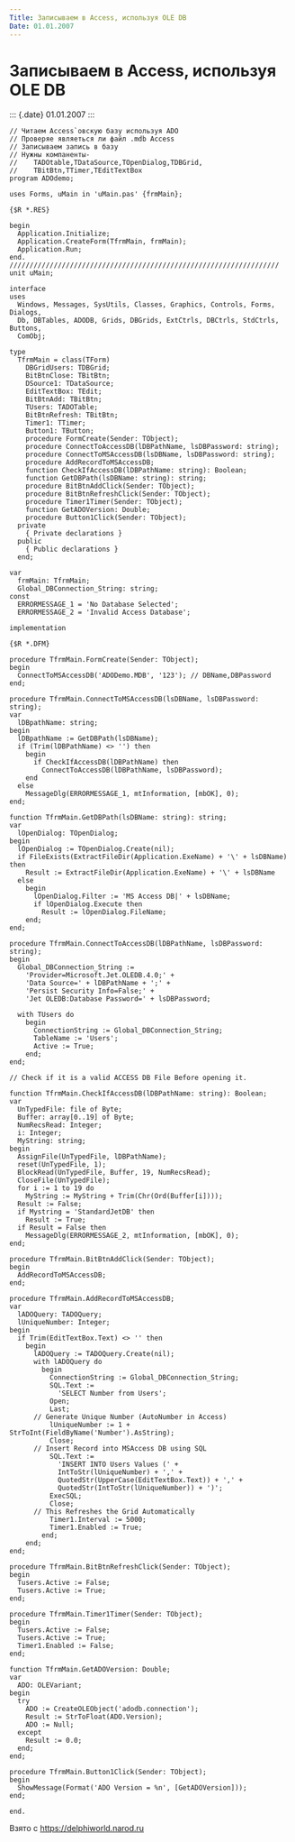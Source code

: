 ```yaml
---
Title: Записываем в Access, используя OLE DB
Date: 01.01.2007
---
```



Записываем в Access, используя OLE DB
=====================================

::: {.date}
01.01.2007
:::

    // Читаем Access`овскую базу используя ADO
    // Проверяе являеться ли файл .mdb Access
    // Записываем запись в базу
    // Нужны компаненты-
    //    TADOtable,TDataSource,TOpenDialog,TDBGrid,
    //    TBitBtn,TTimer,TEditTextBox
    program ADOdemo;
     
    uses Forms, uMain in 'uMain.pas' {frmMain};
     
    {$R *.RES}
     
    begin
      Application.Initialize;
      Application.CreateForm(TfrmMain, frmMain);
      Application.Run;
    end.
    ///////////////////////////////////////////////////////////////////
    unit uMain;
     
    interface
    uses
      Windows, Messages, SysUtils, Classes, Graphics, Controls, Forms, Dialogs,
      Db, DBTables, ADODB, Grids, DBGrids, ExtCtrls, DBCtrls, StdCtrls, Buttons,
      ComObj;
     
    type
      TfrmMain = class(TForm)
        DBGridUsers: TDBGrid;
        BitBtnClose: TBitBtn;
        DSource1: TDataSource;
        EditTextBox: TEdit;
        BitBtnAdd: TBitBtn;
        TUsers: TADOTable;
        BitBtnRefresh: TBitBtn;
        Timer1: TTimer;
        Button1: TButton;
        procedure FormCreate(Sender: TObject);
        procedure ConnectToAccessDB(lDBPathName, lsDBPassword: string);
        procedure ConnectToMSAccessDB(lsDBName, lsDBPassword: string);
        procedure AddRecordToMSAccessDB;
        function CheckIfAccessDB(lDBPathName: string): Boolean;
        function GetDBPath(lsDBName: string): string;
        procedure BitBtnAddClick(Sender: TObject);
        procedure BitBtnRefreshClick(Sender: TObject);
        procedure Timer1Timer(Sender: TObject);
        function GetADOVersion: Double;
        procedure Button1Click(Sender: TObject);
      private
        { Private declarations }
      public
        { Public declarations }
      end;
     
    var
      frmMain: TfrmMain;
      Global_DBConnection_String: string;
    const
      ERRORMESSAGE_1 = 'No Database Selected';
      ERRORMESSAGE_2 = 'Invalid Access Database';
     
    implementation
     
    {$R *.DFM}
     
    procedure TfrmMain.FormCreate(Sender: TObject);
    begin
      ConnectToMSAccessDB('ADODemo.MDB', '123'); // DBName,DBPassword
    end;
     
    procedure TfrmMain.ConnectToMSAccessDB(lsDBName, lsDBPassword: string);
    var
      lDBpathName: string;
    begin
      lDBpathName := GetDBPath(lsDBName);
      if (Trim(lDBPathName) <> '') then
        begin
          if CheckIfAccessDB(lDBPathName) then
            ConnectToAccessDB(lDBPathName, lsDBPassword);
        end
      else
        MessageDlg(ERRORMESSAGE_1, mtInformation, [mbOK], 0);
    end;
     
    function TfrmMain.GetDBPath(lsDBName: string): string;
    var
      lOpenDialog: TOpenDialog;
    begin
      lOpenDialog := TOpenDialog.Create(nil);
      if FileExists(ExtractFileDir(Application.ExeName) + '\' + lsDBName) then
        Result := ExtractFileDir(Application.ExeName) + '\' + lsDBName
      else
        begin
          lOpenDialog.Filter := 'MS Access DB|' + lsDBName;
          if lOpenDialog.Execute then
            Result := lOpenDialog.FileName;
        end;
    end;
     
    procedure TfrmMain.ConnectToAccessDB(lDBPathName, lsDBPassword: string);
    begin
      Global_DBConnection_String :=
        'Provider=Microsoft.Jet.OLEDB.4.0;' +
        'Data Source=' + lDBPathName + ';' +
        'Persist Security Info=False;' +
        'Jet OLEDB:Database Password=' + lsDBPassword;
     
      with TUsers do
        begin
          ConnectionString := Global_DBConnection_String;
          TableName := 'Users';
          Active := True;
        end;
    end;
     
    // Check if it is a valid ACCESS DB File Before opening it.
     
    function TfrmMain.CheckIfAccessDB(lDBPathName: string): Boolean;
    var
      UnTypedFile: file of Byte;
      Buffer: array[0..19] of Byte;
      NumRecsRead: Integer;
      i: Integer;
      MyString: string;
    begin
      AssignFile(UnTypedFile, lDBPathName);
      reset(UnTypedFile, 1);
      BlockRead(UnTypedFile, Buffer, 19, NumRecsRead);
      CloseFile(UnTypedFile);
      for i := 1 to 19 do
        MyString := MyString + Trim(Chr(Ord(Buffer[i])));
      Result := False;
      if Mystring = 'StandardJetDB' then
        Result := True;
      if Result = False then
        MessageDlg(ERRORMESSAGE_2, mtInformation, [mbOK], 0);
    end;
     
    procedure TfrmMain.BitBtnAddClick(Sender: TObject);
    begin
      AddRecordToMSAccessDB;
    end;
     
    procedure TfrmMain.AddRecordToMSAccessDB;
    var
      lADOQuery: TADOQuery;
      lUniqueNumber: Integer;
    begin
      if Trim(EditTextBox.Text) <> '' then
        begin
          lADOQuery := TADOQuery.Create(nil);
          with lADOQuery do
            begin
              ConnectionString := Global_DBConnection_String;
              SQL.Text :=
                'SELECT Number from Users';
              Open;
              Last;
          // Generate Unique Number (AutoNumber in Access)
              lUniqueNumber := 1 + StrToInt(FieldByName('Number').AsString);
              Close;
          // Insert Record into MSAccess DB using SQL
              SQL.Text :=
                'INSERT INTO Users Values (' +
                IntToStr(lUniqueNumber) + ',' +
                QuotedStr(UpperCase(EditTextBox.Text)) + ',' +
                QuotedStr(IntToStr(lUniqueNumber)) + ')';
              ExecSQL;
              Close;
          // This Refreshes the Grid Automatically
              Timer1.Interval := 5000;
              Timer1.Enabled := True;
            end;
        end;
    end;
     
    procedure TfrmMain.BitBtnRefreshClick(Sender: TObject);
    begin
      Tusers.Active := False;
      Tusers.Active := True;
    end;
     
    procedure TfrmMain.Timer1Timer(Sender: TObject);
    begin
      Tusers.Active := False;
      Tusers.Active := True;
      Timer1.Enabled := False;
    end;
     
    function TfrmMain.GetADOVersion: Double;
    var
      ADO: OLEVariant;
    begin
      try
        ADO := CreateOLEObject('adodb.connection');
        Result := StrToFloat(ADO.Version);
        ADO := Null;
      except
        Result := 0.0;
      end;
    end;
     
    procedure TfrmMain.Button1Click(Sender: TObject);
    begin
      ShowMessage(Format('ADO Version = %n', [GetADOVersion]));
    end;
     
    end.

Взято с <https://delphiworld.narod.ru>

